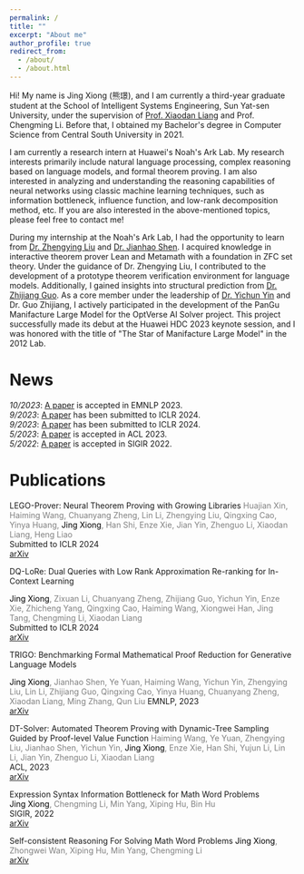 ```yaml
---
permalink: /
title: ""
excerpt: "About me"
author_profile: true
redirect_from: 
  - /about/
  - /about.html
---
```


 
Hi! My name is Jing Xiong (熊璟), and I am currently a third-year graduate student at the School of Intelligent Systems Engineering, Sun Yat-sen University, under the supervision of [Prof. Xiaodan Liang](https://lemondan.github.io/) and Prof. Chengming Li. Before that, I obtained my Bachelor's degree in Computer Science from Central South University in 2021.

I am currently a research intern at Huawei's Noah's Ark Lab. My research interests primarily include natural language processing, complex reasoning based on language models, and formal theorem proving. I am also interested in analyzing and understanding the reasoning capabilities of neural networks using classic machine learning techniques, such as information bottleneck, influence function, and low-rank decomposition method, etc. If you are also interested in the above-mentioned topics, please feel free to contact me!

During my internship at the Noah's Ark Lab, I had the opportunity to learn from [Dr. Zhengying Liu](https://scholar.google.com/citations?user=DFme0joAAAAJ&hl=fr) and [Dr. Jianhao Shen](https://scholar.google.com/citations?user=9fppVAUAAAAJ&hl=en). I acquired knowledge in interactive theorem prover Lean and Metamath with a foundation in ZFC set theory. Under the guidance of Dr. Zhengying Liu, I contributed to the development of a prototype theorem verification environment for language models. Additionally, I gained insights into structural prediction from [Dr. Zhijiang Guo](https://cartus.github.io/). As a core member under the leadership of [Dr. Yichun Yin](https://scholar.google.com/citations?user=x3Mz21gAAAAJ&hl=en) and Dr. Guo Zhijiang, I actively participated in the development of the PanGu Manifacture Large Model for the OptVerse AI Solver project. This project successfully made its debut at the Huawei HDC 2023 keynote session, and I was honored with the title of "The Star of Manifacture Large Model" in the 2012 Lab.

News
======
*10/2023*: [A paper](https://arxiv.org/abs/2310.10180) is accepted in EMNLP 2023.  
*9/2023*: [A paper](https://arxiv.org/pdf/2310.02954) has been submitted to ICLR 2024.  
*9/2023*: [A paper](https://arxiv.org/abs/2310.00656) has been submitted to ICLR 2024.  
*5/2023*: [A paper](https://aclanthology.org/2023.acl-long.706/) is accepted in ACL 2023.  
*5/2022*: [A paper](https://dl.acm.org/doi/10.1145/3477495.3531824) is accepted in SIGIR 2022.  


Publications
======
LEGO-Prover: Neural Theorem Proving with Growing Libraries
<font color="grey">Huajian Xin, Haiming Wang, Chuanyang Zheng, Lin Li, Zhengying Liu, Qingxing Cao, Yinya Huang, <font color="black">Jing Xiong</font>, Han Shi, Enze Xie, Jian Yin, Zhenguo Li, Xiaodan Liang, Heng Liao</font>  
Submitted to ICLR 2024  
[arXiv](https://arxiv.org/abs/2310.00656)

DQ-LoRe: Dual Queries with Low Rank Approximation Re-ranking for In-Context Learning  

<font color="grey"><font color="black">Jing Xiong</font>, Zixuan Li, Chuanyang Zheng, Zhijiang Guo, Yichun Yin, Enze Xie, Zhicheng Yang, Qingxing Cao, Haiming Wang, Xiongwei Han, Jing Tang, Chengming Li, Xiaodan Liang</font>  
Submitted to ICLR 2024  
[arXiv](https://arxiv.org/abs/2310.02954)

TRIGO: Benchmarking Formal Mathematical Proof Reduction for Generative Language Models  

<font color="grey"><font color="black">Jing Xiong</font>, Jianhao Shen, Ye Yuan, Haiming Wang, Yichun Yin, Zhengying Liu, Lin Li, Zhijiang Guo, Qingxing Cao, Yinya Huang, Chuanyang Zheng, Xiaodan Liang, Ming Zhang, Qun Liu</font>
EMNLP, 2023  
[arXiv](https://arxiv.org/abs/2310.10180)

DT-Solver: Automated Theorem Proving with Dynamic-Tree Sampling Guided by Proof-level Value Function
<font color="grey">Haiming Wang, Ye Yuan, Zhengying Liu, Jianhao Shen, Yichun Yin, <font color="black">Jing Xiong</font>, Enze Xie, Han Shi, Yujun Li, Lin Li, Jian Yin, Zhenguo Li, Xiaodan Liang</font>  
ACL, 2023  
[arXiv](https://aclanthology.org/2023.acl-long.706/)

Expression Syntax Information Bottleneck for Math Word Problems  
<font color="grey"><font color="black">Jing Xiong</font>, Chengming Li, Min Yang, Xiping Hu, Bin Hu</font>  
SIGIR, 2022  
[arXiv](https://dl.acm.org/doi/10.1145/3477495.3531824)

Self-consistent Reasoning For Solving Math Word Problems
<font color="grey"><font color="black">Jing Xiong</font>, Zhongwei Wan, Xiping Hu, Min Yang, Chengming Li</font>  
[arXiv](https://arxiv.org/abs/2210.15373)



